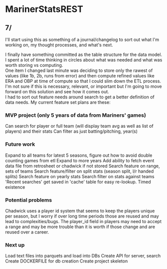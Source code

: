# MarinerStatsREST

## 7/ 
I'll start using this as something of a journal/changelog to sort out what I'm working on, my thought processes, and what's next.  

I finally have something committed as the table structure for the data model.  I spent a lot of time thinking in circles about what was needed and what was worth storing vs computing. \
One item I changed last minute was deciding to store only the rawest of values (like 1b, 2b, runs from error) and then compute refined values like ERA and OBP at time of compute so that I could slim down the ETL process.  I'm not sure if this is necessary, relevant, or important but I'm going to move forward on this solution and see how it comes out. \
I had to sort out feature needs around search to get a better definition of data needs.  My current feature set plans are these:

### MVP project (only 5 years of data from Mariners' games)
Can search for player or full team (will display team avg as well as list of players) and their stats
Can filter as just batting/pitching, year(s)

### Future work
Expand to all teams for latest 5 seasons, figure out how to avoid double counting games from etl
Expand to more years
Add ability to fetch event data file from retrosheet or chadwick if not stored
Search feature on range, sets of teams
Search feature/filter on split stats (season split, l/r handed splits)
Search feature on yearly stats
Search filter on stats against teams
'Recent searches' get saved in 'cache' table for easy re-lookup.  Timed existence

### Potential problems
Chadwick uses a player id system that seems to keep the players unique per season, but I worry if over long time periods those are reused and may lead to complexities/bugs.  The player_id field in players may need to accept a range and may be more trouble than it is worth if those change and are reused over a career.

### Next up
Load text files into parquets and load into DBs
Create API for server, search
Create DOCKERFILE for db creation
Create project skeleton

